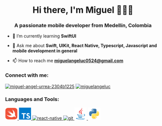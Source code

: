 <h1 align="center">Hi there, I'm Miguel 👨🏻‍💻</h1>
<h3 align="center">A passionate mobile developer from Medellín, Colombia</h3>

- 🌱 I’m currently learning **SwiftUI**

- 💬 Ask me about **Swift, UIKit, React Native, Typescript, Javascript and mobile development in general**

- 📫 How to reach me **miguelangeluc0524@gmail.com**

<h3 align="left">Connect with me:</h3>
<p align="left">
<a href="https://linkedin.com/in/miguel-angel-urrea-2304b1225" target="blank"><img align="center" src="https://raw.githubusercontent.com/rahuldkjain/github-profile-readme-generator/master/src/images/icons/Social/linked-in-alt.svg" alt="miguel-angel-urrea-2304b1225" height="30" width="40" /></a>
<a href="https://www.hackerrank.com/miguelangeluc" target="blank"><img align="center" src="https://raw.githubusercontent.com/rahuldkjain/github-profile-readme-generator/master/src/images/icons/Social/hackerrank.svg" alt="miguelangeluc" height="30" width="40" /></a>
</p>

<h3 align="left">Languages and Tools:</h3>
<p align="left"> <a href="https://developer.apple.com/swift/" target="_blank" rel="noreferrer"> <img src="https://raw.githubusercontent.com/devicons/devicon/master/icons/swift/swift-original.svg" alt="swift" width="40" height="40"/> </a> <a href="https://www.typescriptlang.org" target="_blank" rel="noreferrer"> <img src="https://raw.githubusercontent.com/devicons/devicon/master/icons/typescript/typescript-plain.svg" alt="typescript" width="40" height="40"/> </a> <a href="https://reactnative.dev" target="_blank" rel="noreferrer"> <img src="https://cdn.iconscout.com/icon/free/png-512/free-react-1-282599.png?f=avif&w=512" alt="react-native" width="40" height="40"/> </a> <a href="https://git-scm.com/" target="_blank" rel="noreferrer"> <img src="https://www.vectorlogo.zone/logos/git-scm/git-scm-icon.svg" alt="git" width="40" height="40"/> </a> <a href="https://www.java.com" target="_blank" rel="noreferrer"> <img src="https://raw.githubusercontent.com/devicons/devicon/master/icons/java/java-original.svg" alt="java" width="40" height="40"/> </a> <a href="https://www.python.org" target="_blank" rel="noreferrer"> <img src="https://raw.githubusercontent.com/devicons/devicon/master/icons/python/python-original.svg" alt="python" width="40" height="40"/> </a> </p>
